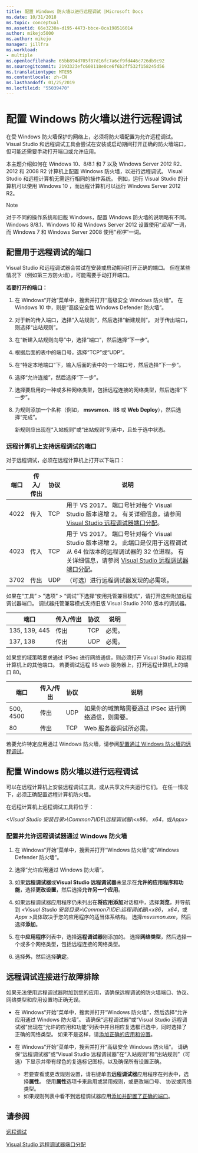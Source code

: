```yaml
---
title: 配置 Windows 防火墙以进行远程调试 |Microsoft Docs
ms.date: 10/31/2018
ms.topic: conceptual
ms.assetid: 66e3230a-d195-4473-bbce-8ca198516014
author: mikejo5000
ms.author: mikejo
manager: jillfra
ms.workload:
- multiple
ms.openlocfilehash: 65bb894d705f87d16fc7a6cf9fd446c726db9c92
ms.sourcegitcommit: 2193323efc608118e0ce6f6b2ff532f158245d56
ms.translationtype: MTE95
ms.contentlocale: zh-CN
ms.lasthandoff: 01/25/2019
ms.locfileid: "55039470"
---
```

# <a name="configure-windows-firewall-for-remote-debugging"></a>配置 Windows 防火墙以进行远程调试

在受 Windows 防火墙保护的网络上，必须将防火墙配置为允许远程调试。 Visual Studio 和远程调试工具会尝试在安装或启动期间打开正确的防火墙端口，但可能还需要手动打开端口或允许应用。 

本主题介绍如何在 Windows 10、8/8.1 和 7 以及 Windows Server 2012 R2、2012 和 2008 R2 计算机上配置 Windows 防火墙，以进行远程调试。 Visual Studio 和远程计算机无需运行相同的操作系统。 例如，运行 Visual Studio 的计算机可以使用 Windows 10 ，而远程计算机可以运行 Windows Server 2012 R2。      
  
>[!NOTE]
>对于不同的操作系统和旧版 Windows，配置 Windows 防火墙的说明略有不同。 Windows 8/8.1、Windows 10 和 Windows Server 2012 设置使用“*应用*”一词，而 Windows 7 和 Windows Server 2008 使用“*程序*”一词。  

## <a name="configure-ports-for-remote-debugging"></a>配置用于远程调试的端口  

Visual Studio 和远程调试器会尝试在安装或启动期间打开正确的端口。 但在某些情况下（例如第三方防火墙），可能需要手动打开端口。 

**若要打开的端口：**
  
1. 在 Windows“开始”菜单中，搜索并打开“高级安全 Windows 防火墙”。 在 Windows 10 中，则是“高级安全性 Windows Defender 防火墙”。
   
1. 对于新的传入端口，选择“入站规则”，然后选择“新建规则”。 对于传出端口，则选择“出站规则”。

1. 在“新建入站规则向导”中，选择“端口”，然后选择“下一步”。 
   
1. 根据后面的表中的端口号，选择“TCP”或“UDP”。
   
1. 在“特定本地端口”下，输入后面的表中的一个端口号，然后选择“下一步”。
   
1. 选择“允许连接”，然后选择“下一步”。
   
1. 选择要启用的一种或多种网络类型，包括远程连接的网络类型，然后选择“下一步”。
   
1. 为规则添加一个名称（例如， **msvsmon**、**IIS** 或 **Web Deploy**），然后选择“完成”。

   新规则应出现在“入站规则”或“出站规则”列表中，且处于选中状态。

### <a name="ports-on-the-remote-computer-that-enable-remote-debugging"></a>远程计算机上支持远程调试的端口

对于远程调试，必须在远程计算机上打开以下端口：

|**端口**|**传入/传出**|**协议**|**说明**|   
|-|-|-|-|
|4022|传入|TCP|用于 VS 2017。 端口号针对每个 Visual Studio 版本递增 2。 有关详细信息，请参阅 [Visual Studio 远程调试器端口分配](../debugger/remote-debugger-port-assignments.md)。|  
|4023|传入|TCP|用于 VS 2017。 端口号针对每个 Visual Studio 版本递增 2。 此端口是仅用于远程调试从 64 位版本的远程调试器的 32 位进程。 有关详细信息，请参阅 [Visual Studio 远程调试器端口分配](../debugger/remote-debugger-port-assignments.md)。| 
|3702|传出|UDP|（可选）进行远程调试器发现的必需项。|    
  
如果在“工具” > ”选项” > “调试”下选择“使用托管兼容模式”，请打开这些附加远程调试器端口。 调试器托管兼容模式支持旧版 Visual Studio 2010 版本的调试器。 

|**端口**|**传入/传出**|**协议**|**说明**|  
|-|-|-|-|  
|135, 139, 445|传出|TCP|必需。|  
|137, 138|传出|UDP|必需。|  

如果您的域策略要求通过 IPSec 进行网络通信，则必须打开 Visual Studio 和远程计算机上的其他端口。 若要调试远程 IIS web 服务器上，打开远程计算机上的端口 80。

|**端口**|**传入/传出**|**协议**|**说明**|  
|-|-|-|-|  
|500, 4500|传出|UDP|如果你的域策略需要通过 IPSec 进行网络通信，则需要。|  
|80|传出|TCP|Web 服务器调试所必需。|

若要允许特定应用通过 Windows 防火墙，请参阅[配置通过 Windows 防火墙的远程调试](#configure-remote-debugging-through-windows-firewall)。 

## <a name="configure-remote-debugging-through-windows-firewall"></a>配置 Windows 防火墙以进行远程调试

可以在远程计算机上安装远程调试工具，或从共享文件夹运行它们。 在任一情况下，必须正确配置远程计算机防火墙。 

在远程计算机上远程调试工具将位于：  
  
*\<Visual Studio 安装目录\>\\Common7\\IDE\\远程调试器\\\<x86*， *x64*，或*Appx*\> 
  
### <a name="allow-and-configure-the-remote-debugger-through-windows-firewall"></a>配置并允许远程调试器通过 Windows 防火墙 
  
1. 在 Windows“开始”菜单中，搜索并打开“Windows 防火墙”或“Windows Defender 防火墙”。  
  
1. 选择“允许应用通过 Windows 防火墙”。  
  
1.  如果**远程调试器**或**Visual Studio 远程调试器**未显示在**允许的应用程序和功能**，选择**更改设置**，然后选择**允许另一个应用**。 

1.  如果远程调试器应用程序仍未列出在**将应用添加**对话框中，选择**浏览**，并导航到 *\<Visual Studio 安装目录\>\\Common7\\IDE\\远程调试器\\\<x86*， *x64*，或*Appx* \>具体取决于您的应用程序的适当体系结构。 选择*msvsmon.exe*，然后选择**添加**。  
    
1.  在中**应用程序**列表中，选择**远程调试器**刚添加的。 选择**网络类型**，然后选择一个或多个网络类型，包括远程连接的网络类型。 
    
1.  选择**外**，然后选择**确定**。

## <a name="troubleshooting"></a>远程调试连接进行故障排除
  
如果无法使用远程调试器附加到您的应用，请确保远程调试的防火墙端口、协议、网络类型和应用设置均正确无误。 

- 在 Windows“开始”菜单中，搜索并打开“Windows 防火墙”，然后选择“允许应用通过 Windows 防火墙”。 请确保“远程调试器”或“Visual Studio 远程调试器”出现在“允许的应用和功能”列表中并且相应复选框已选中，同时选择了正确的网络类型。 如果不是这样，请[添加正确的应用和设置](#configure-remote-debugging-through-windows-firewall)。
  
- 在 Windows“开始”菜单中，搜索并打开“高级安全 Windows 防火墙”。 请确保“远程调试器”或“Visual Studio 远程调试器”在“入站规则”和“出站规则”（可选）下显示并带有绿色的复选标记图标，以及确保所有设置正确。 
  
  - 若要查看或更改规则设置，请右键单击**远程调试器**应用程序在列表中，选择**属性**。 使用**属性**选项卡来启用或禁用规则，或更改端口号、 协议或网络类型。 
  - 如果规则列表中看不到远程调试器应用[添加并配置了正确的端口](#configure-ports-for-remote-debugging)。 

## <a name="see-also"></a>请参阅  
[远程调试](../debugger/remote-debugging.md)

[Visual Studio 远程调试器端口分配](../debugger/remote-debugger-port-assignments.md)
